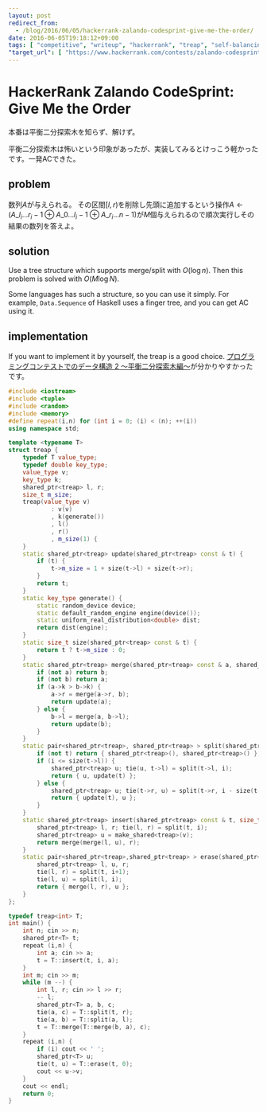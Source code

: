 ```yaml
---
layout: post
redirect_from:
  - /blog/2016/06/05/hackerrank-zalando-codesprint-give-me-the-order/
date: 2016-06-05T19:18:12+09:00
tags: [ "competitive", "writeup", "hackerrank", "treap", "self-balancing-binary-serach-tree" ]
"target_url": [ "https://www.hackerrank.com/contests/zalando-codesprint/challenges/give-me-the-order" ]
---
```


# HackerRank Zalando CodeSprint: Give Me the Order

本番は平衡二分探索木を知らず、解けず。

平衡二分探索木は怖いという印象があったが、実装してみるとけっこう軽かったです。一発ACできた。

## problem

数列$A$が与えられる。
その区間$[l,r)$を削除し先頭に追加するという操作$A \gets ( A\_{l_i \dots r_i-1} \oplus A\_{0 \dots l_i-1} \oplus A\_{r_i \dots n-1} )$が$M$個与えられるので順次実行しその結果の数列を答えよ。

## solution

Use a tree structure which supports merge/split with $O(\log n)$. Then this problem is solved with $O(M \log N)$.

Some languages has such a structure, so you can use it simply.
For example, `Data.Sequence` of Haskell uses a finger tree, and you can get AC using it.

## implementation

If you want to implement it by yourself, the treap is a good choice.
[プログラミングコンテストでのデータ構造 2 ～平衡二分探索木編～](http://www.slideshare.net/iwiwi/2-12188757)が分かりやすかったです。

``` c++
#include <iostream>
#include <tuple>
#include <random>
#include <memory>
#define repeat(i,n) for (int i = 0; (i) < (n); ++(i))
using namespace std;

template <typename T>
struct treap {
    typedef T value_type;
    typedef double key_type;
    value_type v;
    key_type k;
    shared_ptr<treap> l, r;
    size_t m_size;
    treap(value_type v)
            : v(v)
            , k(generate())
            , l()
            , r()
            , m_size(1) {
    }
    static shared_ptr<treap> update(shared_ptr<treap> const & t) {
        if (t) {
            t->m_size = 1 + size(t->l) + size(t->r);
        }
        return t;
    }
    static key_type generate() {
        static random_device device;
        static default_random_engine engine(device());
        static uniform_real_distribution<double> dist;
        return dist(engine);
    }
    static size_t size(shared_ptr<treap> const & t) {
        return t ? t->m_size : 0;
    }
    static shared_ptr<treap> merge(shared_ptr<treap> const & a, shared_ptr<treap> const & b) { // destructive
        if (not a) return b;
        if (not b) return a;
        if (a->k > b->k) {
            a->r = merge(a->r, b);
            return update(a);
        } else {
            b->l = merge(a, b->l);
            return update(b);
        }
    }
    static pair<shared_ptr<treap>, shared_ptr<treap> > split(shared_ptr<treap> const & t, size_t i) { // [0, i) [i, n), destructive
        if (not t) return { shared_ptr<treap>(), shared_ptr<treap>() };
        if (i <= size(t->l)) {
            shared_ptr<treap> u; tie(u, t->l) = split(t->l, i);
            return { u, update(t) };
        } else {
            shared_ptr<treap> u; tie(t->r, u) = split(t->r, i - size(t->l) - 1);
            return { update(t), u };
        }
    }
    static shared_ptr<treap> insert(shared_ptr<treap> const & t, size_t i, value_type v) { // destructive
        shared_ptr<treap> l, r; tie(l, r) = split(t, i);
        shared_ptr<treap> u = make_shared<treap>(v);
        return merge(merge(l, u), r);
    }
    static pair<shared_ptr<treap>,shared_ptr<treap> > erase(shared_ptr<treap> const & t, size_t i) { // (t \ t_i, t_t), destructive
        shared_ptr<treap> l, u, r;
        tie(l, r) = split(t, i+1);
        tie(l, u) = split(l, i);
        return { merge(l, r), u };
    }
};

typedef treap<int> T;
int main() {
    int n; cin >> n;
    shared_ptr<T> t;
    repeat (i,n) {
        int a; cin >> a;
        t = T::insert(t, i, a);
    }
    int m; cin >> m;
    while (m --) {
        int l, r; cin >> l >> r;
        -- l;
        shared_ptr<T> a, b, c;
        tie(a, c) = T::split(t, r);
        tie(a, b) = T::split(a, l);
        t = T::merge(T::merge(b, a), c);
    }
    repeat (i,n) {
        if (i) cout << ' ';
        shared_ptr<T> u;
        tie(t, u) = T::erase(t, 0);
        cout << u->v;
    }
    cout << endl;
    return 0;
}
```
